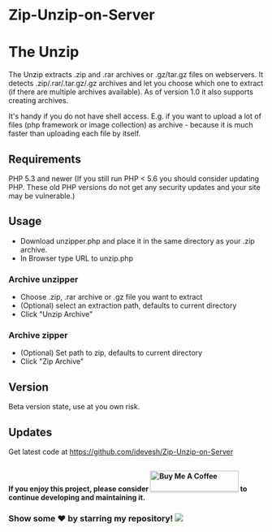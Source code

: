# Zip-Unzip-on-Server

# The Unzip

The Unzip extracts .zip and .rar archives or .gz/tar.gz files on webservers. It detects .zip/.rar/.tar.gz/.gz archives and let you choose which one to extract (if there are multiple archives available).
As of version 1.0 it also supports creating archives.

It's handy if you do not have shell access. E.g. if you want to upload a lot of files (php framework or image collection) as archive - because it is much faster than uploading each file by itself.


## Requirements    
PHP 5.3 and newer
(If you still run PHP < 5.6 you should consider updating PHP. These old PHP versions do not get any security updates and your site may be vulnerable.)


## Usage
* Download unzipper.php and place it in the same directory as your .zip archive.
* In Browser type URL to unzip.php

### Archive unzipper
* Choose .zip, .rar archive or .gz file you want to extract
* (Optional) select an extraction path, defaults to current directory
* Click "Unzip Archive"

### Archive zipper
* (Optional) Set path to zip, defaults to current directory
* Click "Zip Archive"

## Version
Beta version state, use at you own risk.

## Updates    
Get latest code at https://github.com/idevesh/Zip-Unzip-on-Server

## 
**If you enjoy this project, please consider <a href="https://www.buymeacoffee.com/idevesh" target="_blank"><img src="https://www.buymeacoffee.com/assets/img/custom_images/orange_img.png" alt="Buy Me A Coffee" style="height: 41px !important;width: 174px !important;box-shadow: 0px 3px 2px 0px rgba(190, 190, 190, 0.5) !important;-webkit-box-shadow: 0px 3px 2px 0px rgba(190, 190, 190, 0.5) !important;" ></a>
 to continue developing and maintaining it.**

### Show some ❤️ by starring my repository! ![](https://visitor-badge.glitch.me/badge?page_id=idevesh.Zip-Unzip-on-Server&style=flat-square&color=0088cc)
